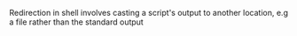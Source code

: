 Redirection in shell involves casting a script's output to another location, e.g a file rather than the standard output
